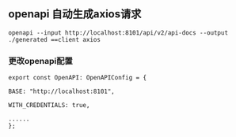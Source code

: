 ## openapi 自动生成axios请求
    openapi --input http://localhost:8101/api/v2/api-docs --output ./generated ==client axios

### 更改openapi配置
    export const OpenAPI: OpenAPIConfig = {

    BASE: "http://localhost:8101",

    WITH_CREDENTIALS: true,

    ......
    };